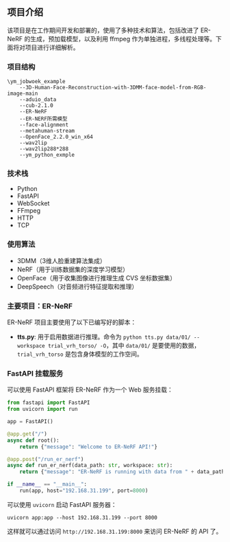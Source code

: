 ## 项目介绍

该项目是在工作期间开发和部署的，使用了多种技术和算法，包括改进了 ER-NeRF 的生成，预加载模型，以及利用 ffmpeg 作为单独进程，多线程处理等。下面将对项目进行详细解析。

### 项目结构

```
\ym_jobwoek_example
    --3D-Human-Face-Reconstruction-with-3DMM-face-model-from-RGB-image-main
    --aduio_data
    --cub-2.1.0
    --ER-NeRF
    --ER-NERF所需模型
    --face-alignment
    --metahuman-stream
    --OpenFace_2.2.0_win_x64
    --wav2lip
    --wav2lip288*288
    --ym_python_exmple
```

### 技术栈

- Python
- FastAPI
- WebSocket
- FFmpeg
- HTTP
- TCP

### 使用算法

- 3DMM（3维人脸重建算法集成）
- NeRF（用于训练数据集的深度学习模型）
- OpenFace（用于收集图像进行推理生成 CVS 坐标数据集）
- DeepSpeech（对音频进行特征提取和推理）

### 主要项目：ER-NeRF

ER-NeRF 项目主要使用了以下已编写好的脚本：

- **tts.py**: 用于启用数据进行推理。命令为 `python tts.py data/01/ --workspace trial_vrh_torso/ -O`，其中 `data/01/` 是要使用的数据，`trial_vrh_torso` 是包含身体模型的工作空间。

### FastAPI 挂载服务

可以使用 FastAPI 框架将 ER-NeRF 作为一个 Web 服务挂载：

```python
from fastapi import FastAPI
from uvicorn import run

app = FastAPI()

@app.get("/")
async def root():
    return {"message": "Welcome to ER-NeRF API!"}

@app.post("/run_er_nerf")
async def run_er_nerf(data_path: str, workspace: str):
    return {"message": "ER-NeRF is running with data from " + data_path}

if __name__ == "__main__":
    run(app, host="192.168.31.199", port=8000)
```

可以使用 `uvicorn` 启动 FastAPI 服务器：

```
uvicorn app:app --host 192.168.31.199 --port 8000
```

这样就可以通过访问 `http://192.168.31.199:8000` 来访问 ER-NeRF 的 API 了。
